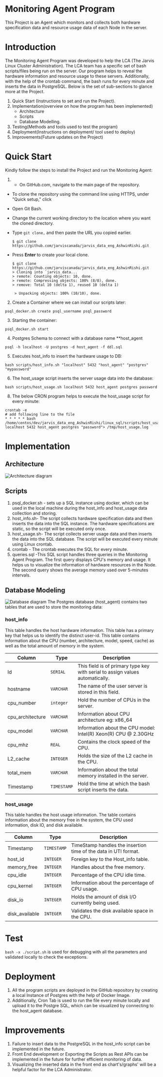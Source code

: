 # Monitoring Agent Program
This Project is an Agent which monitors and collects both hardware specification data and resource usage data of each Node in the server.

# Introduction
The Monitoring Agent Program was developed to help the LCA (The Jarvis Linux Cluster Administration). The LCA team has a specific set of bash scripts/files being run on the server. Our program helps to reveal the hardware information and resource usage to these servers. Additionally, with the help of the crontab command, the bash runs for every minute and inserts the data in PostgreSQL. Below is the set of sub-sections to glance more at the Project.

1. Quick Start (Instructions to set and run the Project).
2. Implementation(overview on how the program has been implemented)
	- Architecture
	- Scripts
	- Database Modelling.
3. Testing(Methods and tools used to test the program)
4. Deployment(Instructions on deployment/ tool used to deploy) 
5. Improvements(Future updates on the Project)
# Quick Start
Kindly follow the steps to install the Project and run the Monitoring Agent:
1. -   On GitHub.com, navigate to the main page of the repository.
    
-   To clone the repository using the command line using HTTPS, under "Quick setup," click
-   Open Git Bash.
-   Change the current working directory to the location where you want the cloned directory.
-   Type `git clone,` and then paste the URL you copied earlier.
    
    ```shell
    $ git clone https://github.com/jarviscanada/jarvis_data_eng_AshwinRishi.git
    ```
    
-   Press **Enter** to create your local clone.
    
    ```shell
    $ git clone https://github.com/jarviscanada/jarvis_data_eng_AshwinRishi.git
    > Cloning into `jarvis_data...
    > remote: Counting objects: 10, done.
    > remote: Compressing objects: 100% (8/8), done.
    > remove: Total 10 (delta 1), reused 10 (delta 1)
    
     > Unpacking objects: 100% (10/10), done.
    ```
2.    Create a Container where we can install our scripts later:
```
psql_docker.sh create psql_username psql_password
```
3.   Starting the container:
```
psql_docker.sh start
```
4. Postgres Schema to connect with a database name **host_agent
```
psql -h localhost -U postgres -d host_agent -f ddl.sql    
```
5. Executes host_info to insert the hardware usage to DB:
```
bash scripts/host_info.sh "localhost" 5432 "host_agent" "postgres" "mypassword"
```
6. The host_usage script inserts the server usage data into the database:
```
bash scripts/host_usage.sh localhost 5432 host_agent postgres password
```
8.  The below CRON program helps to execute the host_usage script for every minute:
```
crontab -e
# add following line to the file
* * * * * bash /home/centos/dev/jarvis_data_eng_AshwinRishi/linux_sql/scripts/host_usage.sh localhost 5432 host_agent postgres "password"> /tmp/host_usage.log
```

# Implementation
## Architecture
![Architecture diagram](./assets/Architecture.jpg)

## Scripts

1. psql_docker.sh - sets up a SQL instance using docker, which can be used in the local machine during the host_info and host_usage data collection and storing.
2.  host_info.sh- The script collects hardware specification data and then inserts the data into the SQL instance. The hardware specifications are static, so the script will be executed only once.
3.  host_usage.sh- The script collects server usage data and then inserts the data into the SQL database. The script will be executed every minute using Linux crontab.
4. crontab - The crontab executes the SQL for every minute.
5. queries.sql -This SQL script handles three queries in the Monitoring Agent Program. The first query displays CPU's memory and usage. It helps us to visualize the information of hardware resources in the Node. The second query shows the average memory used over 5-minutes intervals.

## Database Modeling
![Database diagram](./assets/sqlDataModel.jpg)
The Postgres database (host_agent) contains two tables that are used to store the monitoring data:

### host_info

This table handles the host hardware information. This table has a primary key that helps us to identify the distinct user-id. This table contains information about the CPU (number, architecture, model, speed, cache) as well as the total amount of memory in the system.

Column | Type | Description
--------------|------|--------------
Id | `SERIAL` | This field is of primary type key with serial to assign values automatically.
hostname | `VARCHAR` | The name of the user server is stored in this field.
cpu_number | `integer` | Hold the number of CPUs in the server.
cpu_architecture | `VARCHAR` | Information about CPU architecture eg: x86_64
cpu_model | `VARCHAR` | Information about the CPU model: Intel(R) Xeon(R) CPU @ 2.30GHz
cpu_mhz | `REAL` | Contains the clock speed of the CPU.
L2_cache | `INTEGER` | Holds the size of the L2 cache in the CPU.
total_mem | `VARCHAR` |Information about the total memory installed in the server.
Timestamp | `TIMESTAMP` | Hold the time at which the bash script inserts the data.

### host_usage

This table handles the host usage information. The table
contains information about the memory free in the system, the CPU used information, disk IO, and disk available.

Column | Type | Description
--------------|------|--------------
Timestamp | `TIMESTAMP` | TimeStamp handles the insertion time of the data in UTI format.
host_id | `INTEGER` | Foreign key to the Host_info table.
memory_free | `INTEGER` | Handles about the free memory.
cpu_idle | `INTEGER` | Percentage of the CPU idle time.
cpu_kernel | ` INTEGER ` | Information about the percentage of CPU usage.
disk_io | `INTEGER` | Holds the amount of disk I/O currently being used.
disk_available | `INTEGER` | Validates the disk available space in the CPU.

# Test
`bash -x ./script.sh` is used for debugging with all the parameters and validated locally to check the exceptions. 

# Deployment
1. All the program scripts are deployed in the GitHub repository by creating a local Instance of Postgres with the help of Docker Image. 
2.  Additionally, Cron Tab is used to run the file every minute locally and upload it to the Postgre SQL, which can be visualized by connecting to the host_agent database.

# Improvements
1. Failure to insert data to the PostgreSQL in the host_info script can be implemented in the future.
2. Front End development or Exporting the Scripts as Rest APIs can be implemented in the future for further efficient monitoring of data.
3. Visualizing the inserted data in the front end as chart's/graphs' will be a helpful factor for the LCA Administrator. 

